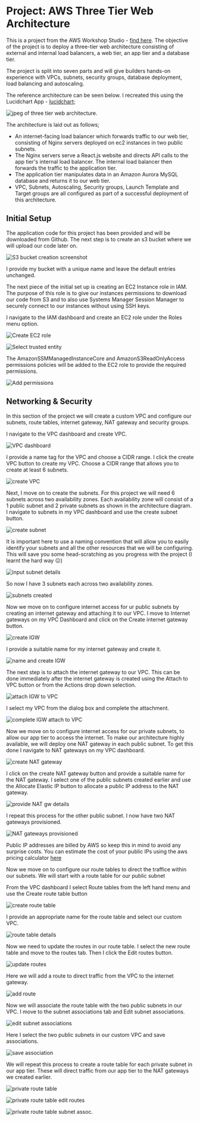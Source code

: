 # Project: AWS Three Tier Web Architecture

This is a project from the AWS Workshop Studio - [find here](https://catalog.us-east-1.prod.workshops.aws/workshops/85cd2bb2-7f79-4e96-bdee-8078e469752a/en-US). The objective of the project is to deploy a three-tier web architecture consisting of external and internal load balancers, a web tier, an app tier and a database tier.

The project is split into seven parts and will give builders hands-on experience with VPCs, subnets, security groups, database deployment, load balancing and autoscaling.

The reference architecture can be seen below. I recreated this using the Lucidchart App - [lucidchart](https://www.lucidchart.com/pages/?);

![jpeg of three tier web architecture.](./3twba.jpeg)

The architecture is laid out as follows;

- An internet-facing load balancer which forwards traffic to our web tier, consisting of Nginx servers deployed on ec2 instances in two public subnets.
- The Nginx servers serve a React.js website and directs API calls to the app tier's internal load balancer. The internal load balancer then forwards the traffic to the application tier.
- The application tier manipulates data in an Amazon Aurora MySQL database and returns it to our web tier.
- VPC, Subnets, Autoscaling, Security groups, Launch Template and Target groups are all configured as part of a successful deployment of this architecture.

## Initial Setup

The application code for this project has been provided and will be downloaded from Github. The next step is to create an s3 bucket where we will upload our code later on.

![S3 bucket creation screenshot](./imgs/create_bucket.JPG)

I provide my bucket with a unique name and leave the default entries unchanged.

The next piece of the initial set up is creating an EC2 Instance role in IAM. The purpose of this role is to give our instances permissions to download our code from S3 and to also use Systems Manager Session Manager to securely connect to our instances without using SSH keys.

I navigate to the IAM dashboard and create an EC2 role under the Roles menu option.

![Create EC2 role](./imgs/ec2_role1.JPG)

![Select trusted entity](./imgs/ec2_role2.JPG)

The AmazonSSMManagedInstanceCore and AmazonS3ReadOnlyAccess permissions policies will be added to the EC2 role to provide the required permissions.

![Add permissions](./imgs/ec2_role3.JPG)

## Networking & Security

In this section of the project we will create a custom VPC and configure our subnets, route tables, internet gateway, NAT gateway and security groups.

I navigate to the VPC dashboard and create VPC.

![VPC dashboard](./imgs/create_vpc1.JPG)

I provide a name tag for the VPC and choose a CIDR range. I click the create VPC button to create my VPC. Choose a CIDR range that allows you to create at least 6 subnets.

![create VPC](./imgs/create_vpc2.JPG)

Next, I move on to create the subnets. For this project we will need 6 subnets across two availability zones. Each availability zone will consist of a 1 public subnet and 2 private subnets as shown in the architecture diagram.
I navigate to subnets in my VPC dashboard and use the create subnet button.

![create subnet](./imgs/create_subnet1.JPG)

It is important here to use a naming convention that will allow you to easily identify your subnets and all the other resources that we will be configuring. This will save you some head-scratching as you progress with the project (I learnt the hard way 😖)

![input subnet details](./imgs/create_subnet2.JPG)

So now I have 3 subnets each across two availability zones.

![subnets created](./imgs/create_subnet3.JPG)

Now we move on to configure internet access for ur public subnets by creating an internet gateway and attaching it to our VPC. I move to Internet gateways on my VPC Dashboard and click on the Create internet gateway button.

![create IGW](./imgs/create_igw1.JPG)

I provide a suitable name for my internet gateway and create it.

![name and create IGW](./imgs/create_igw2.JPG)

The next step is to attach the internet gateway to our VPC. This can be done immediately after the internet gateway is created using the Attach to VPC button or from the Actions drop down selection.

![attach IGW to VPC](./imgs/igw_attach_vpc.JPG)

I select my VPC from the dialog box and complete the attachment.

![complete IGW attach to VPC](./imgs/igw_attach_vpc2.JPG)

Now we move on to configure internet access for our private subnets, to allow our app tier to access the internet. To make our architecture highly available, we will deploy one NAT gateway in each public subnet. To get this done I navigate to NAT gateways on my VPC dashboard.

![create NAT gateway](./imgs/create_natgw1.JPG)

I click on the create NAT gateway button and provide a suitable name for the NAT gateway. I select one of the public subnets created earlier and use the Allocate Elastic IP button to allocate a public IP address to the NAT gateway. 

![provide NAT gw details](./imgs/create_natgw2.JPG)

I repeat this process for the other public subnet. I now have two NAT gateways provisioned. 

![NAT gateways provisioned](./imgs/create_natgw3.JPG)

Public IP addresses are billed by AWS so keep this in mind to avoid any surprise costs. You can estimate the cost of your public IPs using the aws pricing calculator [here](https://calculator.aws/#/createCalculator/VPC)

Now we move on to configure our route tables to direct the traffice within our subnets. We will start with a route table for our public subnet

From the VPC dashboard I select Route tables from the left hand menu and use the Create route table button

![create route table](./imgs/create_rt1.JPG)

I provide an appropriate name for the route table and select our custom VPC.

![route table details](./imgs/create_rt2.JPG)

Now we need to update the routes in our route table. I select the new route table and move to the routes tab. Then I click the Edit routes button.

![update routes](./imgs/edit_routes1.JPG)

Here we will add a route to direct traffic from the VPC to the internet gateway.

![add route](./imgs/edit_routes2.JPG)

Now we will associate the route table with the two public subnets in our VPC. I move to the subnet associations tab and Edit subnet associations.

![edit subnet associations](./imgs/subnet_assoc1.JPG)

Here I select the two public subnets in our custom VPC and save associations. 

![save association](./imgs/subnet_assoc3.JPG)

We will repeat this process to create a route table for each private subnet in our app tier. These will direct traffic from our app tier to the NAT gateways we created earlier.

![private route table](./imgs/private_rt1.JPG)

![private route table edit routes](./imgs/private_rt1a.JPG)

![private route table subnet assoc.](./imgs/private_rt1b.JPG)